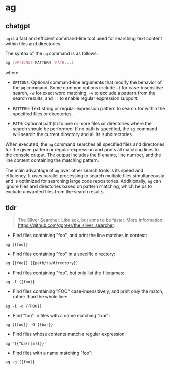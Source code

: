 # ag 
## chatgpt 
`ag` is a fast and efficient command-line tool used for searching text content within files and directories.

The syntax of the `ag` command is as follows:

```bash
ag [OPTIONS] PATTERN [PATH...]
```

where:

- `OPTIONS`: Optional command-line arguments that modify the behavior of the `ag` command. Some common options include `-i` for case-insensitive search, `-w` for exact word matching, `-v` to exclude a pattern from the search results, and `-r` to enable regular expression support.

- `PATTERN`: Text string or regular expression pattern to search for within the specified files or directories.

- `PATH`: Optional path(s) to one or more files or directories where the search should be performed. If no path is specified, the `ag` command will search the current directory and all its subdirectories.

When executed, the `ag` command searches all specified files and directories for the given pattern or regular expression and prints all matching lines to the console output. The output includes the filename, line number, and the line content containing the matching pattern.

The main advantage of `ag` over other search tools is its speed and efficiency. It uses parallel processing to search multiple files simultaneously and is optimized for searching large code repositories. Additionally, `ag` can ignore files and directories based on pattern matching, which helps to exclude unwanted files from the search results. 

## tldr 
 
> The Silver Searcher. Like ack, but aims to be faster.
> More information: <https://github.com/ggreer/the_silver_searcher>.

- Find files containing "foo", and print the line matches in context:

`ag {{foo}}`

- Find files containing "foo" in a specific directory:

`ag {{foo}} {{path/to/directory}}`

- Find files containing "foo", but only list the filenames:

`ag -l {{foo}}`

- Find files containing "FOO" case-insensitively, and print only the match, rather than the whole line:

`ag -i -o {{FOO}}`

- Find "foo" in files with a name matching "bar":

`ag {{foo}} -G {{bar}}`

- Find files whose contents match a regular expression:

`ag '{{^ba(r|z)$}}'`

- Find files with a name matching "foo":

`ag -g {{foo}}`
